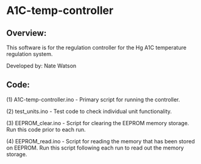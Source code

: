 # A1C-temp-controller

## Overview:
This software is for the regulation controller for the Hg A1C temperature
regulation system.

Developed by: Nate Watson

## Code:

(1) A1C-temp-controller.ino - Primary script for running the controller.

(2) test_units.ino - Test code to check individual unit functionality.

(3) EEPROM_clear.ino - Script for clearing the EEPROM memory storage. Run this
code prior to each run.

(4) EEPROM_read.ino - Script for reading the memory that has been stored on
EEPROM. Run this script following each run to read out the memory storage. 
